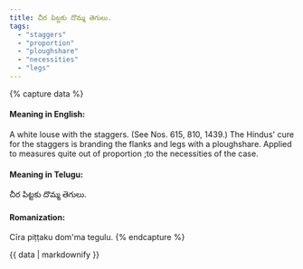 ```yaml
---
title: చీర పిట్టకు దొమ్మ తెగులు.
tags:
  - "staggers"
  - "proportion"
  - "ploughshare"
  - "necessities"
  - "legs"
---
```


{% capture data %}
#### Meaning in English:
A white louse with the staggers.
(See Nos. 615, 810, 1439.)
The Hindus' cure for the staggers is branding the flanks and legs with a ploughshare.
Applied to measures quite out of proportion ;to the necessities of the case.

#### Meaning in Telugu:
చీర పిట్టకు దొమ్మ తెగులు.

#### Romanization:
Cīra piṭṭaku dom'ma tegulu.
{% endcapture %}

{{ data | markdownify }}

